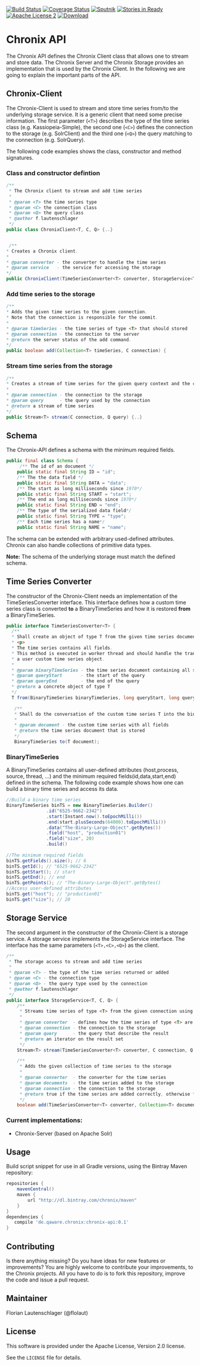 [![Build Status](https://travis-ci.org/ChronixDB/chronix.api.svg)](https://travis-ci.org/ChronixDB/chronix.api)
[![Coverage Status](https://coveralls.io/repos/ChronixDB/chronix.api/badge.svg?branch=master&service=github)](https://coveralls.io/github/ChronixDB/chronix.api?branch=master)
[![Sputnik](https://sputnik.ci/conf/badge)](https://sputnik.ci/app#/builds/ChronixDB/chronix.api)
[![Stories in Ready](https://badge.waffle.io/ChronixDB/chronix.api.png?label=ready&title=Ready)](https://waffle.io/ChronixDB/chronix.api)
[![Apache License 2](http://img.shields.io/badge/license-ASF2-blue.svg)](https://github.com/ChronixDB/chronix.api/blob/master/LICENSE)
[ ![Download](https://api.bintray.com/packages/chronix/maven/chronix-api/images/download.svg)](https://bintray.com/chronix/maven/chronix-api/_latestVersion)

# Chronix API
The Chronix API defines the Chronix Client class that allows one to stream and store data. 
The Chronix Server and the Chronix Storage provides an implementation that is used by the Chronix Client. 
In the following we are going to explain the important parts of the API.
## Chronix-Client
The Chronix-Client is used to stream and store time series from/to the underlying storage service.
It is a generic client that need some precise information.
The first parameter (`<T>`) describes the type of the time series class (e.g. Kassiopeia-Simple), the second one (`<C>`) defines the connection to the storage (e.g. SolrClient) and the third one (`<Q>`) the query matching to the connection (e.g. SolrQuery).

The following code examples shows the class, constructor and method signatures.
### Class and constructor defintion 
```java
/**
 * The Chronix client to stream and add time series
 *
 * @param <T> the time series type
 * @param <C> the connection class
 * @param <Q> the query class
 * @author f.lautenschlager
 */
public class ChronixClient<T, C, Q> {..}


 /**
* Creates a Chronix client.
*
* @param converter - the converter to handle the time series
* @param service   - the service for accessing the storage
*/
public ChronixClient(TimeSeriesConverter<T> converter, StorageService<T, C, Q> service) {
```
### Add time series to the storage
```java
/**
* Adds the given time series to the given connection.
* Note that the connection is responsible for the commit.
*
* @param timeSeries - the time series of type <T> that should stored
* @param connection - the connection to the server
* @return the server status of the add command.
*/
public boolean add(Collection<T> timeSeries, C connection) {
```

### Stream time series from the storage
```java
/**
* Creates a stream of time series for the given query context and the connection
*
* @param connection - the connection to the storage
* @param query      - the query used by the connection
* @return a stream of time series
*/
public Stream<T> stream(C connection, Q query) {..}
```

## Schema
The Chronix-API defines a schema with the minimum required fields.
```java
public final class Schema {
     /** The id of an document */
    public static final String ID = "id";
    /** The the data field */
    public static final String DATA = "data";
    /** The start as long milliseconds since 1970*/
    public static final String START = "start";
    /** The end as long milliseconds since 1970*/
    public static final String END = "end";
    /** The type of the serialized data field*/
    public static final String TYPE = "type";
    /** Each time series has a name*/
    public static final String NAME = "name";
```
The schema can be extended with arbitrary used-defined attributes.
Chronix can also handle collections of primitive data types.

**Note:** The schema of the underlying storage must match the defined schema.
## Time Series Converter
The constructor of the Chronix-Client needs an implementation of the TimeSeriesConverter interface.
This interface defines how a custom time series class is converted **to** a BinaryTimeSeries and how it is restored **from** a BinaryTimeSeries.
```java
public interface TimeSeriesConverter<T> {
  /**
  * Shall create an object of type T from the given time series document.
  * <p>
  * The time series contains all fields.
  * This method is executed in worker thread and should handle the transformation into
  * a user custom time series object.
  *
  * @param binaryTimeSeries - the time series document containing all stored fields and values
  * @param queryStart       - the start of the query
  * @param queryEnd         - the end of the query
  * @return a concrete object of type T
  */
  T from(BinaryTimeSeries binaryTimeSeries, long queryStart, long queryEnd);

   /**
   * Shall do the conversation of the custom time series T into the binary time series that is stored.
   *
   * @param document - the custom time series with all fields
   * @return the time series document that is stored
   */
   BinaryTimeSeries to(T document);
```
### BinaryTimeSeries
 A BinaryTimeSeries contains all user-defined attributes (host,process, source, thread, ...) and the minimum required fields(id,data,start,end) defined in the schema.
 The following code example shows how one can build a binary time series and access its data.
 ```java
 //Build a binary time series
BinaryTimeSeries binTS = new BinaryTimeSeries.Builder()
                .id("6525-9662-2342")
                .start(Instant.now().toEpochMilli())
                .end(start.plusSeconds(64000).toEpochMilli())
                .data("The-Binary-Large-Object".getBytes())
                .field("host", "production01")
                .field("size", 20)
                .build()
                
//The minimum required fields
binTS.getFields().size(); // 6
binTS.getId(); // "6525-9662-2342"
binTS.getStart(); // start
binTS.getEnd(); // end
binTS.getPoints(); // "The-Binary-Large-Object".getBytes()
//Access user-defined attributes
binTS.get("host"); // "production01"
binTS.get("size"); // 20
 ```
 
## Storage Service
The second argument in the constructor of the Chronix-Client is a storage service.
A storage service implements the StorageService interface.
The interface has the same parameters (`<T>,<C>,<Q>`) as the client.
```java
/**
 * The storage access to stream and add time series
 *
 * @param <T> - the type of the time series returned or added
 * @param <C> - the connection type
 * @param <Q> - the query type used by the connection
 * @author f.lautenschlager
 */
public interface StorageService<T, C, Q> {
    /**
     * Streams time series of type <T> from the given connection using the given query.
     *
     * @param converter  - defines how the time series of type <T> are created
     * @param connection - the connection to the storage
     * @param query      - the query that describe the result
     * @return an iterator on the result set
     */
    Stream<T> stream(TimeSeriesConverter<T> converter, C connection, Q query);

    /**
     * Adds the given collection of time series to the storage
     *
     * @param converter  - the converter for the time series
     * @param documents  - the time series added to the storage
     * @param connection - the connection to the storage
     * @return true if the time series are added correctly, otherwise false
     */
    boolean add(TimeSeriesConverter<T> converter, Collection<T> documents, C connection);
```

### Current implementations:
- Chronix-Server (based on Apache Solr)

## Usage
Build script snippet for use in all Gradle versions, using the Bintray Maven repository:

```groovy
repositories {
    mavenCentral()
    maven { 
        url "http://dl.bintray.com/chronix/maven" 
    }
}
dependencies {
   compile 'de.qaware.chronix:chronix-api:0.1'
}
```

## Contributing

Is there anything missing? Do you have ideas for new features or improvements? You are highly welcome to contribute
your improvements, to the Chronix projects. All you have to do is to fork this repository,
improve the code and issue a pull request.

## Maintainer

Florian Lautenschlager (@flolaut)

## License

This software is provided under the Apache License, Version 2.0 license.

See the `LICENSE` file for details.
